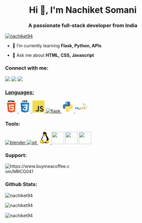 <h1 align="center">Hi 👋, I'm Nachiket Somani</h1>
<h3 align="center">A passionate full-stack developer from India</h3>

<p align="left" justify-content="center"> <a href="https://github.com/ryo-ma/github-profile-trophy"><img src="https://github-profile-trophy.vercel.app/?username=nachiket94&theme=discord" alt="nachiket94" /></a> </p>

- 🌱 I’m currently learning **Flask, Python, APIs**

- 💬 Ask me about **HTML, CSS, Javascript**

<h3 align="left">Connect with me:</h3>
<a href="https://www.linkedin.com/in/nachiket-somani-60742424b"><img src="https://img.shields.io/badge/LinkedIn-0077B5?style=for-the-badge&logo=linkedin&logoColor=white"></a>
<a href="https://discord.gg/Master_Nachi#2540"><img src="https://img.shields.io/badge/Discord-5865F2?style=for-the-badge&logo=discord&logoColor=white"></a>
<a href="https://twitter.com/MrCG041"><img src="https://img.shields.io/badge/Twitter-1DA1F2?style=for-the-badge&logo=twitter&logoColor=white">


<h3 align="left">Languages:</h3>
<p align="left">
    <a href="https://www.w3.org/html/" target="_blank" rel="noreferrer"> <img src="https://raw.githubusercontent.com/devicons/devicon/master/icons/html5/html5-original-wordmark.svg" alt="html5" width="40" height="40"/> </a>
    <a href="https://www.w3schools.com/css/" target="_blank" rel="noreferrer"> <img src="https://raw.githubusercontent.com/devicons/devicon/master/icons/css3/css3-original-wordmark.svg" alt="css3" width="40" height="40"/> </a>
    <a href="https://developer.mozilla.org/en-US/docs/Web/JavaScript" target="_blank" rel="noreferrer"> <img src="https://raw.githubusercontent.com/devicons/devicon/master/icons/javascript/javascript-original.svg" alt="javascript" width="40" height="40"/> </a>
    <a href="https://flask.palletsprojects.com/" target="_blank" rel="noreferrer"> <img src="https://www.vectorlogo.zone/logos/pocoo_flask/pocoo_flask-icon.svg" alt="flask" width="40" height="40"/> </a>
    <a href="https://www.python.org" target="_blank" rel="noreferrer"> <img src="https://raw.githubusercontent.com/devicons/devicon/master/icons/python/python-original.svg" alt="python" width="40" height="40"/> </a> 
    <a href="https://www.mysql.com/" target="_blank" rel="noreferrer"> <img src="https://raw.githubusercontent.com/devicons/devicon/master/icons/mysql/mysql-original-wordmark.svg" alt="mysql" width="40" height="40"/> </a>
    
</p>

<h3 align="left">Tools:</h3>
<p align="left">
    <a href="https://www.blender.org/" target="_blank" rel="noreferrer"> <img src="https://download.blender.org/branding/community/blender_community_badge_white.svg" alt="blender" width="40" height="40"/> </a>
    <a href="https://git-scm.com/" target="_blank" rel="noreferrer"> <img src="https://www.vectorlogo.zone/logos/git-scm/git-scm-icon.svg" alt="git" width="40" height="40"/> </a>
    <a href="https://www.linux.org/" target="_blank" rel="noreferrer"> <img src="https://raw.githubusercontent.com/devicons/devicon/master/icons/linux/linux-original.svg" alt="linux" width="40" height="40"/> </a>
    <a href="https://inkscape.org/"  target="_blank" rel="noreferrer"><img src="https://www.vectorlogo.zone/logos/inkscape/inkscape-icon.svg"  width="40" height="40"></a>
    <a href="https://www.gimp.org/" target="_blank" rel="noreferrer"><img src="https://www.vectorlogo.zone/logos/gimp/gimp-icon.svg" width="40" height="40"></a>
    <a href="https://www.canva.com/" target="_blank" rel="noreferrer"><img src="https://www.vectorlogo.zone/logos/canva/canva-icon.svg" width="40" height="40"></a>

<h3 align="left">Support:</h3>
<p><a href="https://www.buymeacoffee.com/https://www.buymeacoffee.com/MRCG041"> <img align="left" src="https://cdn.buymeacoffee.com/buttons/v2/default-yellow.png" height="50" width="210" alt="https://www.buymeacoffee.com/MRCG041" /></a></p><br><br>
<h3 align="left">Github Stats:</h3>
<p><img align="center" src="https://github-readme-stats.vercel.app/api/top-langs?username=nachiket94&show_icons=true&locale=en&layout=compact&theme=dark" alt="nachiket94"/></p>

<p><img align="center" src="https://github-readme-stats.vercel.app/api?username=nachiket94&show_icons=true&locale=en&theme=dark" alt="nachiket94" /></p>

<p><img align="center" src="https://github-readme-streak-stats.herokuapp.com/?user=nachiket94&theme=dark" alt="nachiket94" /></p>

